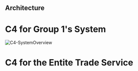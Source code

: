 ## Architecture

# C4 for Group 1's System
![C4-SystemOverview](https://github.com/S24-Capstone-Distributed/General-4020/assets/70294137/eb2d5a06-4ede-4d41-87a9-db2d067e958c)

# C4 for the Entite Trade Service

